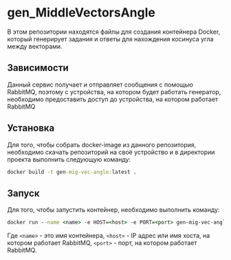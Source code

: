 # gen_MiddleVectorsAngle

В этом репозитории находятся файлы для создания контейнера Docker, который генерирует задания и ответы для нахождения косинуса угла между векторами.

## Зависимости

Данный сервис получает и отправляет сообщения с помощью RabbitMQ, поэтому с устройства, на котором будет работать генератор, необходимо предоставить доступ до устройства, на котором работает RabbitMQ

## Установка

Для того, чтобы собрать docker-image из данного репозитория, необходимо скачать репозиторий на своё устройство и в директории проекта выполнить следующую команду:

```cmd
docker build -t gen-mig-vec-angle:latest .
```

## Запуск

Для того, чтобы запустить контейнер, необходимо выполнить команду:

```cmd
docker run --name <name> -e HOST=<host> -e PORT=<port> gen-mig-vec-angle:latest
```

Где `<name>` - это имя контейнера, `<host>` - IP адрес или имя хоста, на котором работает RabbitMQ, `<port>` - порт, на котором работает RabbitMQ.